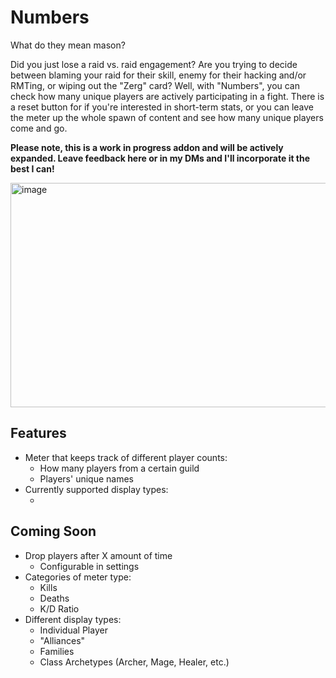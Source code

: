 # Numbers
What do they mean mason?

Did you just lose a raid vs. raid engagement? Are you trying to decide between blaming your raid for their skill, enemy for their hacking and/or RMTing, or wiping out the "Zerg" card? Well, with "Numbers", you can check how many unique players are actively participating in a fight. There is a reset button for if you're interested in short-term stats, or you can leave the meter up the whole spawn of content and see how many unique players come and go.

**Please note, this is a work in progress addon and will be actively expanded. Leave feedback here or in my DMs and I'll incorporate it the best I can!**

<img width="693" height="359" alt="image" src="https://github.com/user-attachments/assets/d3d2baef-64df-44ec-b2f7-6772b1d200a4" />


## Features
- Meter that keeps track of different player counts:
  - How many players from a certain guild
  - Players' unique names
- Currently supported display types:
  - <Guild>
## Coming Soon
- Drop players after X amount of time
  - Configurable in settings
- Categories of meter type:
  - Kills
  - Deaths
  - K/D Ratio
- Different display types:
  - Individual Player
  - "Alliances"
  - Families
  - Class Archetypes (Archer, Mage, Healer, etc.)
